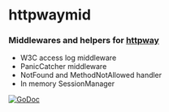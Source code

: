 # httpwaymid

### Middlewares and helpers for [httpway](https://github.com/corneldamian/httpway) ###

- W3C access log middleware
- PanicCatcher middleware
- NotFound and MethodNotAllowed handler
- In memory SessionManager 

[![GoDoc](https://godoc.org/github.com/corneldamian/httpwaymid?status.svg)](https://godoc.org/github.com/corneldamian/httpwaymid)